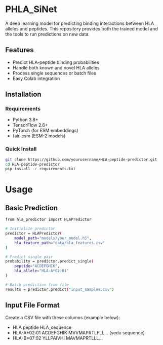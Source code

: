 # PHLA_SiNet

A deep learning model for predicting binding interactions between HLA alleles and peptides. This repository provides both the trained model and the tools to run predictions on new data.

## Features

- Predict HLA-peptide binding probabilities
- Handle both known and novel HLA alleles
- Process single sequences or batch files
- Easy Colab integration

## Installation

### Requirements
- Python 3.8+
- TensorFlow 2.6+
- PyTorch (for ESM embeddings)
- fair-esm (ESM-2 models)

### Quick Install
```bash
git clone https://github.com/yourusername/HLA-peptide-predictor.git
cd HLA-peptide-predictor
pip install -r requirements.txt
```
# Usage
## Basic Prediction
```bash
from hla_predictor import HLAPredictor

# Initialize predictor
predictor = HLAPredictor(
    model_path="models/your_model.h5",
    hla_feature_path="data/hla_features.csv"
)

# Predict single pair
probability = predictor.predict_single(
    peptide="ACDEFGHIK", 
    hla_allele="HLA-A*02:01"
)

# Batch prediction from file
results = predictor.predict("input_samples.csv")
```
## Input File Format
Create a CSV file with these columns (example below):
- HLA	            peptide	    HLA_sequence
- HLA-A*02:01	    ACDEFGHIK	MVVMAPRTLFLL... (sedu sequence)
- HLA-B*07:02	    YLLPAIVHI	MAVMAPRTLLL...
